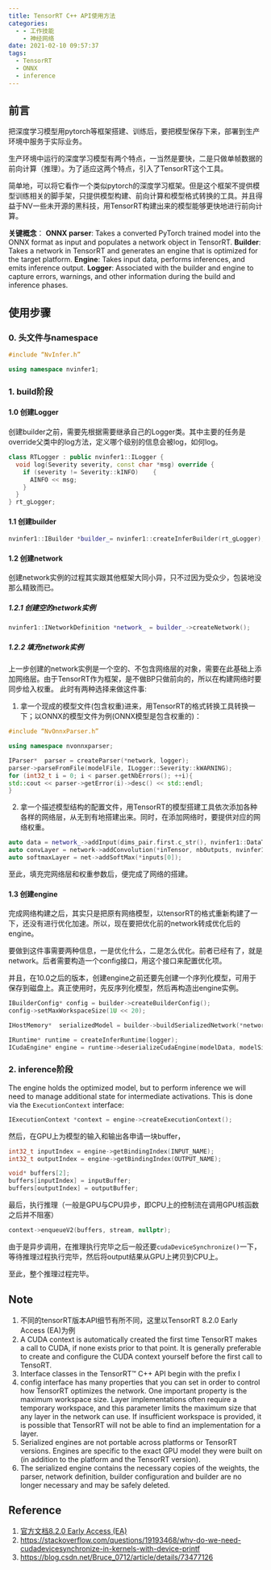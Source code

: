 ```yaml
---
title: TensorRT C++ API使用方法
categories:
  - - 工作技能
    - 神经网络
date: 2021-02-10 09:57:37
tags:
  - TensorRT
  - ONNX
  - inference
---
```

## 前言
把深度学习模型用pytorch等框架搭建、训练后，要把模型保存下来，部署到生产环境中服务于实际业务。

生产环境中运行的深度学习模型有两个特点，一当然是要快，二是只做单帧数据的前向计算（推理）。为了适应这两个特点，引入了TensorRT这个工具。

简单地，可以将它看作一个类似pytorch的深度学习框架。但是这个框架不提供模型训练相关的脚手架，只提供模型构建、前向计算和模型格式转换的工具。并且得益于NV一些未开源的黑科技，用TensorRT构建出来的模型能够更快地进行前向计算。

**关键概念**：
**ONNX parser**: Takes a converted PyTorch trained model into the ONNX format as input and populates a network object in TensorRT. 
**Builder**: Takes a network in TensorRT and generates an engine that is optimized for the target platform. 
**Engine**: Takes input data, performs inferences, and emits inference output.
**Logger**: Associated with the builder and engine to capture errors, warnings, and other information during the build and inference phases.

## 使用步骤
### 0. 头文件与namespace
```cpp
#include “NvInfer.h”

using namespace nvinfer1;
```
### 1. build阶段
#### 1.0 创建Logger
创建builder之前，需要先根据需要继承自己的Logger类。其中主要的任务是override父类中的log方法，定义哪个级别的信息会被log，如何log。
```cpp
class RTLogger : public nvinfer1::ILogger {
  void log(Severity severity, const char *msg) override {
    if (severity != Severity::kINFO)    {
      AINFO << msg;
    }
  }
} rt_gLogger;
```
#### 1.1 创建builder
```cpp
nvinfer1::IBuilder *builder_= nvinfer1::createInferBuilder(rt_gLogger);
```
#### 1.2 创建network
创建network实例的过程其实跟其他框架大同小异，只不过因为受众少，包装地没那么精致而已。
##### 1.2.1 创建空的network实例
```cpp
nvinfer1::INetworkDefinition *network_ = builder_->createNetwork();
```
##### 1.2.2 填充network实例
上一步创建的network实例是一个空的、不包含网络层的对象，需要在此基础上添加网络层。由于TensorRT作为框架，是不做BP只做前向的，所以在构建网络时要同步给入权重。
此时有两种选择来做这件事:
1. 拿一个现成的模型文件(包含权重)进来，用TensorRT的格式转换工具转换一下；以ONNX的模型文件为例(ONNX模型是包含权重的)：
  ```cpp
  #include “NvOnnxParser.h”

  using namespace nvonnxparser;

  IParser*  parser = createParser(*network, logger);
  parser->parseFromFile(modelFile, ILogger::Severity::kWARNING);
  for (int32_t i = 0; i < parser.getNbErrors(); ++i){
  std::cout << parser->getError(i)->desc() << std::endl;
  }
  ```
2. 拿一个描述模型结构的配置文件，用TensorRT的模型搭建工具依次添加各种各样的网络层，从无到有地搭建出来。同时，在添加网络时，要提供对应的网络权重。
  ```cpp
  auto data = network_->addInput(dims_pair.first.c_str(), nvinfer1::DataType::kFLOAT, dims_pair.second);
  auto convLayer = network->addConvolution(*inTensor, nbOutputs, nvinfer1::DimsHW{kernelH, kernelW}, wt, bias_weight);
  auto softmaxLayer = net->addSoftMax(*inputs[0]);
  ```
至此，填充完网络层和权重参数后，便完成了网络的搭建。

#### 1.3 创建engine
完成网络构建之后，其实只是把原有网络模型，以tensorRT的格式重新构建了一下，还没有进行优化加速。所以，现在要把优化前的network转成优化后的engine。

要做到这件事需要两种信息，一是优化什么，二是怎么优化。前者已经有了，就是network。后者需要构造一个config接口，用这个接口来配置优化项。

并且，在10.0之后的版本，创建engine之前还要先创建一个序列化模型，可用于保存到磁盘上。真正使用时，先反序列化模型，然后再构造出engine实例。
```cpp
IBuilderConfig* config = builder->createBuilderConfig();
config->setMaxWorkspaceSize(1U << 20);

IHostMemory*  serializedModel = builder->buildSerializedNetwork(*network, *config);

IRuntime* runtime = createInferRuntime(logger);
ICudaEngine* engine = runtime->deserializeCudaEngine(modelData, modelSize);
```
### 2. inference阶段
The engine holds the optimized model, but to perform inference we will need to manage additional state for intermediate activations. This is done via the `ExecutionContext` interface:
```cpp
IExecutionContext *context = engine->createExecutionContext();
```

然后，在GPU上为模型的输入和输出各申请一块buffer，
```cpp
int32_t inputIndex = engine->getBindingIndex(INPUT_NAME);
int32_t outputIndex = engine->getBindingIndex(OUTPUT_NAME);

void* buffers[2];
buffers[inputIndex] = inputBuffer;
buffers[outputIndex] = outputBuffer;
```
最后，执行推理（一般是GPU与CPU异步，即CPU上的控制流在调用GPU核函数之后并不阻塞）
```cpp
context->enqueueV2(buffers, stream, nullptr);
```

由于是异步调用，在推理执行完毕之后一般还要`cudaDeviceSynchronize()`一下，等待推理过程执行完毕，然后将output结果从GPU上拷贝到CPU上。

至此，整个推理过程完毕。


## Note

1. 不同的tensorRT版本API细节有所不同，这里以TensorRT 8.2.0 Early Access (EA)为例
1. A CUDA context is automatically created the first time TensorRT makes a call to CUDA, if none exists prior to that point. It is generally preferable to create and configure the CUDA context yourself before the first call to TensoRT.
1. Interface classes in the TensorRT™ C++ API begin with the prefix I
1. config interface has many properties that you can set in order to control how TensorRT optimizes the network. One important property is the maximum workspace size. Layer implementations often require a temporary workspace, and this parameter limits the maximum size that any layer in the network can use. If insufficient workspace is provided, it is possible that TensorRT will not be able to find an implementation for a layer.
1. Serialized engines are not portable across platforms or TensorRT versions. Engines are specific to the exact GPU model they were built on (in addition to the platform and the TensorRT version).
1. The serialized engine contains the necessary copies of the weights, the parser, network definition, builder configuration and builder are no longer necessary and may be safely deleted.

## Reference
1. [官方文档8.2.0 Early Access (EA)](https://docs.nvidia.com/deeplearning/tensorrt/developer-guide/index.html#perform_inference_c)
2. https://stackoverflow.com/questions/19193468/why-do-we-need-cudadevicesynchronize-in-kernels-with-device-printf
3. https://blog.csdn.net/Bruce_0712/article/details/73477126
